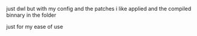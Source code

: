 just dwl but with my config and the patches i like applied and the compiled binnary in the folder 

just for my ease of use
